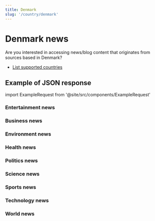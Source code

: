 ```yaml
---
title: Denmark
slug: '/country/denmark'
---
```


# Denmark news

Are you interested in accessing news/blog content that originates from sources based in Denmark?

- [List supported countries](/get-articles/countries)

## Example of JSON response

import ExampleRequest from '@site/src/components/ExampleRequest'

### Entertainment news
<ExampleRequest url="https://api.apitube.io/v1/news/articles-demo?limit=2&category=news/Arts_and_Entertainment&country=dk"></ExampleRequest>

### Business news
<ExampleRequest url="https://api.apitube.io/v1/news/articles-demo?limit=2&category=news/Business&country=dk"></ExampleRequest>

### Environment news
<ExampleRequest url="https://api.apitube.io/v1/news/articles-demo?limit=2&category=news/Environment&country=dk"></ExampleRequest>

### Health news
<ExampleRequest url="https://api.apitube.io/v1/news/articles-demo?limit=2&category=news/Health&country=dk"></ExampleRequest>

### Politics news
<ExampleRequest url="https://api.apitube.io/v1/news/articles-demo?limit=2&category=news/Politics&country=dk"></ExampleRequest>

### Science news
<ExampleRequest url="https://api.apitube.io/v1/news/articles-demo?limit=2&category=news/Science&country=dk"></ExampleRequest>

### Sports news
<ExampleRequest url="https://api.apitube.io/v1/news/articles-demo?limit=2&category=news/Sports&country=dk"></ExampleRequest>

### Technology news
<ExampleRequest url="https://api.apitube.io/v1/news/articles-demo?limit=2&category=news/Technology&country=dk"></ExampleRequest>

### World news
<ExampleRequest url="https://api.apitube.io/v1/news/articles-demo?limit=2&category=news/World&country=dk"></ExampleRequest>


